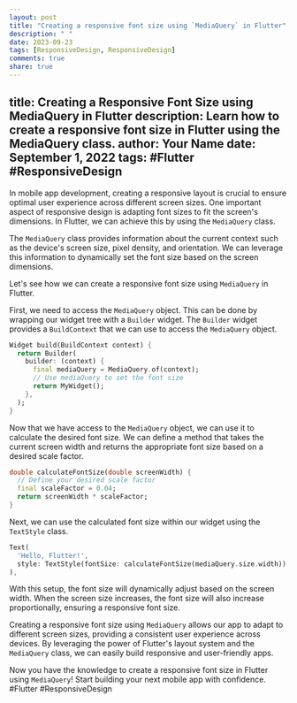 ```yaml
---
layout: post
title: "Creating a responsive font size using `MediaQuery` in Flutter"
description: " "
date: 2023-09-23
tags: [ResponsiveDesign, ResponsiveDesign]
comments: true
share: true
---
```

title: Creating a Responsive Font Size using MediaQuery in Flutter
description: Learn how to create a responsive font size in Flutter using the MediaQuery class.
author: Your Name
date: September 1, 2022
tags: #Flutter #ResponsiveDesign
---

In mobile app development, creating a responsive layout is crucial to ensure optimal user experience across different screen sizes. One important aspect of responsive design is adapting font sizes to fit the screen's dimensions. In Flutter, we can achieve this by using the `MediaQuery` class.

The `MediaQuery` class provides information about the current context such as the device's screen size, pixel density, and orientation. We can leverage this information to dynamically set the font size based on the screen dimensions.

Let's see how we can create a responsive font size using `MediaQuery` in Flutter.

First, we need to access the `MediaQuery` object. This can be done by wrapping our widget tree with a `Builder` widget. The `Builder` widget provides a `BuildContext` that we can use to access the `MediaQuery` object.

```dart
Widget build(BuildContext context) {
  return Builder(
    builder: (context) {
      final mediaQuery = MediaQuery.of(context);
      // Use mediaQuery to set the font size
      return MyWidget();
    },
  );
}
```

Now that we have access to the `MediaQuery` object, we can use it to calculate the desired font size. We can define a method that takes the current screen width and returns the appropriate font size based on a desired scale factor.

```dart
double calculateFontSize(double screenWidth) {
  // Define your desired scale factor
  final scaleFactor = 0.04;
  return screenWidth * scaleFactor;
}
```

Next, we can use the calculated font size within our widget using the `TextStyle` class.

```dart
Text(
  'Hello, Flutter!',
  style: TextStyle(fontSize: calculateFontSize(mediaQuery.size.width)),
),
```

With this setup, the font size will dynamically adjust based on the screen width. When the screen size increases, the font size will also increase proportionally, ensuring a responsive font size.

Creating a responsive font size using `MediaQuery` allows our app to adapt to different screen sizes, providing a consistent user experience across devices. By leveraging the power of Flutter's layout system and the `MediaQuery` class, we can easily build responsive and user-friendly apps.

Now you have the knowledge to create a responsive font size in Flutter using `MediaQuery`! Start building your next mobile app with confidence. #Flutter #ResponsiveDesign